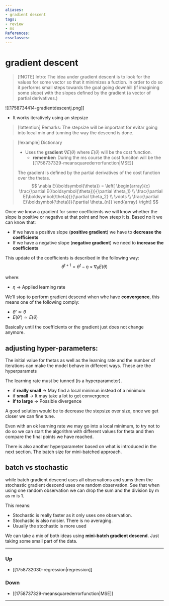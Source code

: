 ```yaml
---
aliases:
- gradient descent
tags:
- review
- ms
References:
cssclasses:
---
```

# gradient descent
> [!NOTE] Intro: 
> The idea under gradient descent is to look for the values for some vector so that it minimizes a fuction. In order to do so it performs small steps towards the goal going downhill (if imagining some slope) with the slopes defined by the gradient (a vector of partial derivatives.)


![[1758734414-gradientdescentj.png]]

+ It works iteratively using an stepsize

> [!attention] Remarks:
> The stepsize will be important for evitar going into local min and tunning the way the descend is done. 


> [!example] Dictionary 
>+ Uses the **gradient** $\nabla E(\theta)$ where $E(\theta)$ will be the cost function. 
>	+ **remember:** During the ms course the cost funciton will be the [[1758737329-meansquarederrorfunction|MSE]]
>
>The gradient is defined by the partial derivatives of the cost function over the thetas.
>$$
>\nabla E(\boldsymbol{\theta}) = \left[
>\begin{array}{c}
>\frac{\partial E(\boldsymbol{\theta})}{\partial \theta_1} \\
>\frac{\partial E(\boldsymbol{\theta})}{\partial \theta_2} \\
>\vdots \\
>\frac{\partial E(\boldsymbol{\theta})}{\partial \theta_{n}}
>\end{array}
>\right]
>$$

Once we know a gradient for some coefficients we will know whether the slope is positive or negative at that point and how steep it is. Based no it we can know that: 
- If we have a positive slope (**positive gradient**) we have to **decrease the coefficients**
- If we have a negative slope (**negative gradient**) we need to **increase the coefficients**

This update of the coefficients is described in the following way:
$$
\theta^{t+1} = \theta^t - \eta \times \nabla_\theta E(\theta)
$$

where:
- $\eta$ → Applied learning rate

We’ll stop to perform gradient descend when whe have **convergence**, this means one of the following comply: 

- $\theta’ \simeq \theta$
- $E(\theta’) \simeq E(\theta)$

Basically until the coefficients or the gradient just does not change anymore. 

## adjusting hyper-parameters: 
The initial value for thetas as well as the learning rate and the number of iterations can make the model behave in different ways. These are the hyperparamets

The learning rate must be tunned (is a hyperparameter).
- if **really small** → May find a local minimun instead of a minimum 
- if **small** → It may take a lot to get convergence
- **if to large** → Possible divergence

A good solution would be to decrease the stepsize over size, once we get closer we can fine tune. 

Even with an ok learning rate we may go into a local minimum, to try not to do so we can start the algorithm with different values for theta and then compare the final points we have reached.

There is also another hyperparameter based on what is introduced in the next section. The batch size for mini-batched approach. 
## batch vs stochastic
while batch gradient descend uses all observations and sums them the stochastic gradient descend uses one random observation. See that when using one random observation we can drop the sum and the division by m as m is 1. 

This means: 
- Stochastic is really faster as it only uses one observation. 
- Stochastic is also noisier. There is no averaging. 
- Usually the stochastic is more used

We can take a mix of both ideas using **mini-batch gradient descend**. Just taking some small part of the data. 
***
### Up
- [[1758732030-regression|regression]]
### Down
- [[1758737329-meansquarederrorfunction|MSE]]
***
